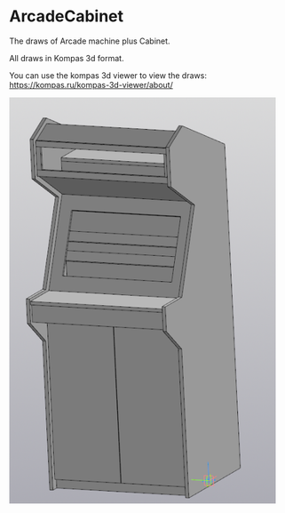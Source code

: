 # ArcadeCabinet

The draws of Arcade machine plus Cabinet.

All draws in Kompas 3d format.

You can use the kompas 3d viewer to view the draws: https://kompas.ru/kompas-3d-viewer/about/

<img src="Image.PNG" width="480">
